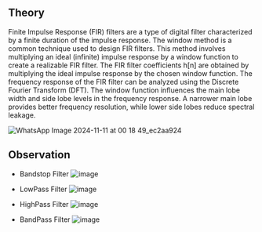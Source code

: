 ## Theory
Finite Impulse Response (FIR) filters are a type of digital filter characterized by a finite duration of the impulse response. The window method is a common technique used to design FIR filters. This method involves multiplying an ideal (infinite) impulse response by a window function to create a realizable FIR filter. The FIR filter coefficients h[n] are obtained by multiplying the ideal impulse response by the chosen window function. The frequency response of the FIR filter can be analyzed using the Discrete Fourier Transform (DFT). The window function influences the main lobe width and side lobe levels in the frequency response. A narrower main lobe provides better frequency resolution, while lower side lobes reduce spectral leakage.

![WhatsApp Image 2024-11-11 at 00 18 49_ec2aa924](https://github.com/user-attachments/assets/d406d3dc-8041-4b59-9a53-6d3f31961717)

## Observation
- Bandstop Filter
  ![image](https://github.com/user-attachments/assets/42bfd982-d0de-41b5-bbe1-6ebaa2b7c31c)
  
- LowPass Filter
  ![image](https://github.com/user-attachments/assets/3842d8da-0262-4806-98cd-87b11d540d2d)

- HighPass Filter
   ![image](https://github.com/user-attachments/assets/30aaafae-d478-44ee-aa34-d5b8b83cb53c)

- BandPass Filter
  ![image](https://github.com/user-attachments/assets/4198b7d2-a078-4e72-bf1b-491b6f817846)



    



